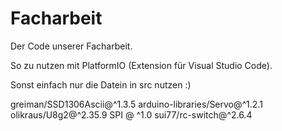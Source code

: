 # Facharbeit

Der Code unserer Facharbeit.

So zu nutzen mit PlatformIO (Extension für Visual Studio Code).

Sonst einfach nur die Datein in src nutzen :)


greiman/SSD1306Ascii@^1.3.5
	arduino-libraries/Servo@^1.2.1
	olikraus/U8g2@^2.35.9
	SPI @ ^1.0
	sui77/rc-switch@^2.6.4